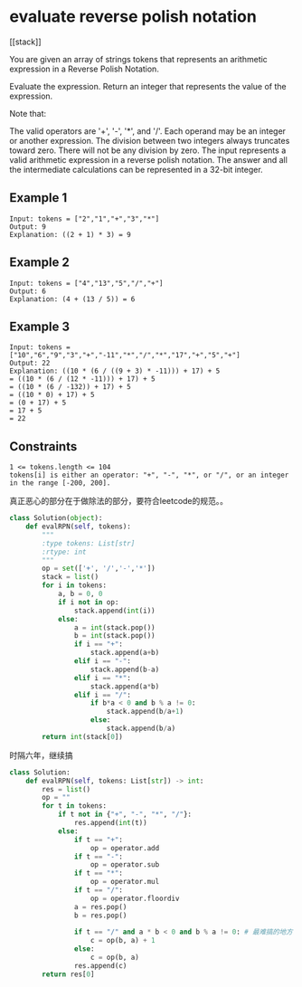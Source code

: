 # evaluate reverse polish notation

[[stack]]

You are given an array of strings tokens that represents an arithmetic expression in a Reverse Polish Notation.

Evaluate the expression. Return an integer that represents the value of the expression.

Note that:

The valid operators are '+', '-', '*', and '/'.
Each operand may be an integer or another expression.
The division between two integers always truncates toward zero.
There will not be any division by zero.
The input represents a valid arithmetic expression in a reverse polish notation.
The answer and all the intermediate calculations can be represented in a 32-bit integer.

## Example 1

```text
Input: tokens = ["2","1","+","3","*"]
Output: 9
Explanation: ((2 + 1) * 3) = 9
```

## Example 2

```text
Input: tokens = ["4","13","5","/","+"]
Output: 6
Explanation: (4 + (13 / 5)) = 6
```

## Example 3

```text
Input: tokens = ["10","6","9","3","+","-11","*","/","*","17","+","5","+"]
Output: 22
Explanation: ((10 * (6 / ((9 + 3) * -11))) + 17) + 5
= ((10 * (6 / (12 * -11))) + 17) + 5
= ((10 * (6 / -132)) + 17) + 5
= ((10 * 0) + 17) + 5
= (0 + 17) + 5
= 17 + 5
= 22
```

## Constraints

```text
1 <= tokens.length <= 104
tokens[i] is either an operator: "+", "-", "*", or "/", or an integer in the range [-200, 200].
```

真正恶心的部分在于做除法的部分，要符合leetcode的规范。。

```python
class Solution(object):
    def evalRPN(self, tokens):
        """
        :type tokens: List[str]
        :rtype: int
        """
        op = set(['+', '/','-','*'])
        stack = list()
        for i in tokens:
            a, b = 0, 0
            if i not in op:
                stack.append(int(i))
            else:
                a = int(stack.pop())
                b = int(stack.pop())
                if i == "+":
                    stack.append(a+b)
                elif i == "-":
                    stack.append(b-a)
                elif i == "*":
                    stack.append(a*b)
                elif i == "/":
                    if b*a < 0 and b % a != 0:
                        stack.append(b/a+1)
                    else:
                        stack.append(b/a)
        return int(stack[0])
```

时隔六年，继续搞

```python
class Solution:
    def evalRPN(self, tokens: List[str]) -> int:
        res = list()
        op = ""
        for t in tokens:
            if t not in {"+", "-", "*", "/"}:
                res.append(int(t))
            else:
                if t == "+":
                    op = operator.add
                if t == "-":
                    op = operator.sub
                if t == "*":
                    op = operator.mul
                if t == "/":
                    op = operator.floordiv
                a = res.pop()
                b = res.pop()
                
                if t == "/" and a * b < 0 and b % a != 0: # 最难搞的地方了
                    c = op(b, a) + 1
                else:
                    c = op(b, a)
                res.append(c)
        return res[0]
```
